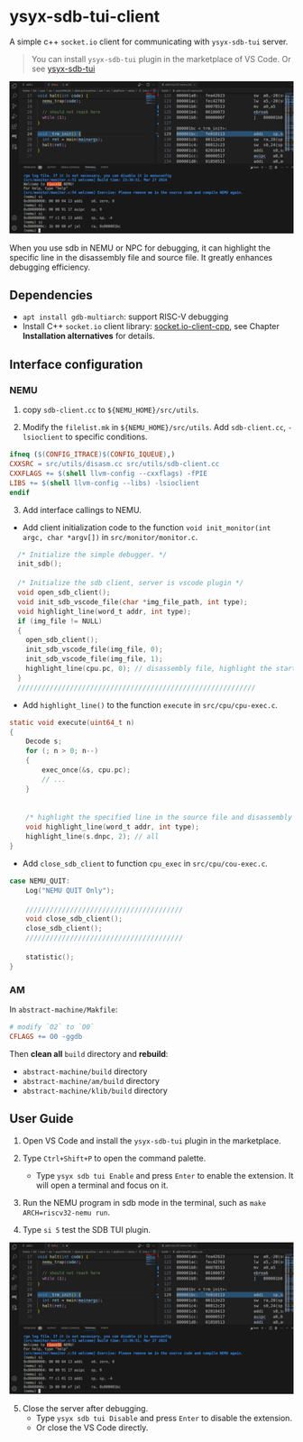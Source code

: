# ysyx-sdb-tui-client
A simple c++ `socket.io` client for communicating with `ysyx-sdb-tui` server.

> You can install `ysyx-sdb-tui` plugin in the marketplace of VS Code. Or see [ysyx-sdb-tui](https://github.com/CSerht/ysyx-sdb-tui-plugin)

![ysyx-sdb-tui](images/vscode-sdb-tui.png)

When you use sdb in NEMU or NPC for debugging, it can highlight the specific line in the disassembly file and source file. It greatly enhances debugging efficiency.

## Dependencies

- `apt install gdb-multiarch`: support RISC-V debugging
- Install C++ `socket.io` client library: [socket.io-client-cpp](https://github.com/socketio/socket.io-client-cpp?tab=readme-ov-file), see Chapter **Installation alternatives** for details.

## Interface configuration

### NEMU
1. copy `sdb-client.cc` to `${NEMU_HOME}/src/utils`.

2. Modify the `filelist.mk` in `${NEMU_HOME}/src/utils`. Add `sdb-client.cc`, `-lsioclient` to specific conditions.

```makefile
ifneq ($(CONFIG_ITRACE)$(CONFIG_IQUEUE),)
CXXSRC = src/utils/disasm.cc src/utils/sdb-client.cc
CXXFLAGS += $(shell llvm-config --cxxflags) -fPIE 
LIBS += $(shell llvm-config --libs) -lsioclient
endif
```

3. Add interface callings to NEMU.

- Add client initialization code to the function `void init_monitor(int argc, char *argv[])` in `src/monitor/monitor.c`.

```c
  /* Initialize the simple debugger. */
  init_sdb();

  /* Initialize the sdb client, server is vscode plugin */
  void open_sdb_client();
  void init_sdb_vscode_file(char *img_file_path, int type);
  void highlight_line(word_t addr, int type);
  if (img_file != NULL)
  {
    open_sdb_client();
    init_sdb_vscode_file(img_file, 0);
    init_sdb_vscode_file(img_file, 1);
    highlight_line(cpu.pc, 0); // disassembly file, highlight the start pc
  }
  ///////////////////////////////////////////////////////////
```

- Add `highlight_line()` to the function `execute` in `src/cpu/cpu-exec.c`.

```c
static void execute(uint64_t n)
{
    Decode s;
    for (; n > 0; n--)
    {
        exec_once(&s, cpu.pc);
        // ...
    }

   
    /* highlight the specified line in the source file and disassembly file */
    void highlight_line(word_t addr, int type);
    highlight_line(s.dnpc, 2); // all
}
```

- Add `close_sdb_client` to function `cpu_exec` in `src/cpu/cou-exec.c`.

```c
case NEMU_QUIT:
    Log("NEMU QUIT Only");

    ///////////////////////////////////////
    void close_sdb_client();
    close_sdb_client();
    ///////////////////////////////////////

    statistic();
}
```

### AM

In `abstract-machine/Makfile`:

```makefile
# modify `O2` to `O0`
CFLAGS += O0 -ggdb 
```

Then **clean all** `build` directory and **rebuild**:

- `abstract-machine/build` directory
- `abstract-machine/am/build` directory
- `abstract-machine/klib/build` directory

## User Guide

1. Open VS Code and install the `ysyx-sdb-tui` plugin in the marketplace.

2. Type `Ctrl+Shift+P` to open the command palette.
    - Type `ysyx sdb tui Enable` and press `Enter` to enable the extension. It will open a terminal and focus on it.
    
3. Run the NEMU program in sdb mode in the terminal, such as `make ARCH=riscv32-nemu run`.

4. Type `si 5` test the SDB TUI plugin.

![ysyx-sdb-tui](images/vscode-sdb-tui.png)

5. Close the server after debugging.
    - Type `ysyx sdb tui Disable` and press `Enter` to disable the extension.
    - Or close the VS Code directly.